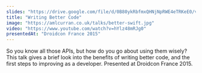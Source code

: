 ```yaml
---
slides: "https://drive.google.com/file/d/0B80ykRbfmxQHNjNpRWE4eTRKeE0/view"
title: "Writing Better Code"
image: "https://amlcurran.co.uk/talks/better-swift.jpg"
video: "https://www.youtube.com/watch?v=hYlz48mRJg0"
presentedAt: "Droidcon France 2015"
---
```

So you know all those APIs, but how do you go about using them wisely? This talk gives a brief look into the benefits of writing better code, and the first steps to improving as a developer. Presented at Droidcon France 2015.